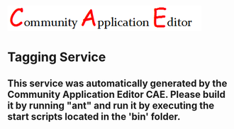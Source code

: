 ![CAE](https://github.com/cae-development/application-Image-Application/blob/master/microservice-Tagging-Service/img/logo.png)  

Tagging Service
===================


This service was automatically generated by the Community Application Editor CAE. Please build it by running "ant" and run it by executing the start scripts located in the 'bin' folder.
---------------

